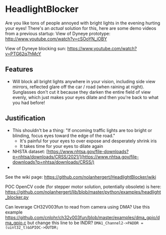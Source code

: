 # HeadlightBlocker
Are you like tons of people annoyed with bright lights in the evening hurting your eyes! There's an *actual* solution for this, here are some demo videos from a previous startup:
View of Dyneye prototype: http://www.youtube.com/watch?v=cSOoYN_iOBY

View of Dyneye blocking sun: https://www.youtube.com/watch?v=PTG62q7hMcY
## Features
  * Will block all bright lights anywhere in your vision, including side view mirrors, reflected glare off the car / road (when raining at night). Sunglasses don't cut it because they darken the entire field of view evenly, which just makes your eyes dilate and then you're back to what you had before!

## Justification
  * This shouldn't be a thing: "If oncoming traffic lights are too bright or blinding, focus eyes toward the edge of the road."
     * It's painful for your eyes to over expose and desperately shrink iris
     * It takes time for your eyes to dilate again
  * NHSTA dataset: [https://www.nhtsa.gov/file-downloads?p=nhtsa/downloads/CRSS/2021/](https://www.nhtsa.gov/file-downloads?p=nhtsa/downloads/CRSS/)
  * 

See the wiki page: https://github.com/nolanhergert/HeadlightBlocker/wiki

POC OpenCV code (for stepper motor solution, potentially obsolete) is here: https://github.com/nolanhergert/lib/blob/master/python/examples/headlight_blocker.py

Can leverage CH32V003fun to read from camera using DMA? Use this example https://github.com/cnlohr/ch32v003fun/blob/master/examples/dma_gpio/dma_gpio.c but change this line to be INDR? `DMA1_Channel2->PADDR = (uint32_t)&GPIOC->OUTDR;`
